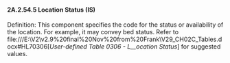 #### 2A.2.54.5 Location Status (IS)

Definition: This component specifies the code for the status or availability of the location. For example, it may convey bed status. Refer to file:///E:\V2\v2.9%20final%20Nov%20from%20Frank\V29_CH02C_Tables.docx#HL70306[_User-defined Table 0306 - L__ocation Status_] for suggested values.
